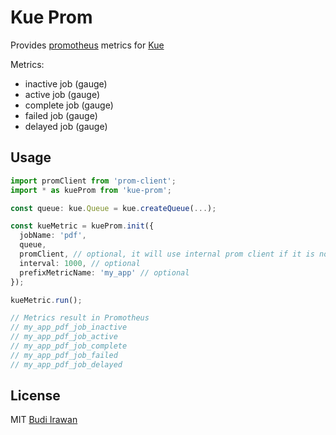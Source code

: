 # Kue Prom
Provides [promotheus](https://prometheus.io/) metrics for [Kue](https://github.com/Automattic/kue)

Metrics:
- inactive job (gauge)
- active job (gauge)
- complete job (gauge)
- failed job (gauge)
- delayed job (gauge)

## Usage
```typescript
import promClient from 'prom-client';
import * as kueProm from 'kue-prom';

const queue: kue.Queue = kue.createQueue(...);

const kueMetric = kueProm.init({
  jobName: 'pdf',
  queue,
  promClient, // optional, it will use internal prom client if it is not given
  interval: 1000, // optional
  prefixMetricName: 'my_app' // optional
});

kueMetric.run();

// Metrics result in Promotheus
// my_app_pdf_job_inactive
// my_app_pdf_job_active
// my_app_pdf_job_complete
// my_app_pdf_job_failed
// my_app_pdf_job_delayed
```

## License
MIT [Budi Irawan](https://github.com/deerawan)